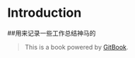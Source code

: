 # Introduction
##用来记录一些工作总结神马的

>This is a book powered by [GitBook](https://github.com/GitbookIO/gitbook).
